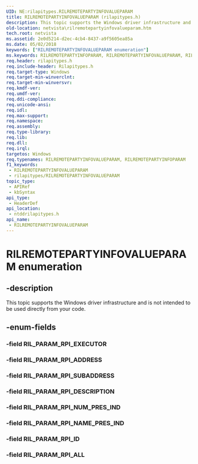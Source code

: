 ```yaml
---
UID: NE:rilapitypes.RILREMOTEPARTYINFOVALUEPARAM
title: RILREMOTEPARTYINFOVALUEPARAM (rilapitypes.h)
description: This topic supports the Windows driver infrastructure and is not intended to be used directly from your code.
old-location: netvista\rilremotepartyinfovalueparam.htm
tech.root: netvista
ms.assetid: 2e0d5214-d2ec-4cb4-8437-a9f5605ea85a
ms.date: 05/02/2018
keywords: ["RILREMOTEPARTYINFOVALUEPARAM enumeration"]
ms.keywords: RILREMOTEPARTYINFOPARAM, RILREMOTEPARTYINFOVALUEPARAM, RILREMOTEPARTYINFOVALUEPARAM enumeration [Network Drivers Starting with Windows Vista], RIL_PARAM_RPI_ADDRESS, RIL_PARAM_RPI_ALL, RIL_PARAM_RPI_DESCRIPTION, RIL_PARAM_RPI_ID, RIL_PARAM_RPI_NAME_PRES_IND, RIL_PARAM_RPI_NUM_PRES_IND, RIL_PARAM_RPI_SUBADDRESS, netvista.rilremotepartyinfovalueparam, ntddrilapitypes/RILREMOTEPARTYINFOVALUEPARAM, ntddrilapitypes/RIL_PARAM_RPI_ADDRESS, ntddrilapitypes/RIL_PARAM_RPI_ALL, ntddrilapitypes/RIL_PARAM_RPI_DESCRIPTION, ntddrilapitypes/RIL_PARAM_RPI_ID, ntddrilapitypes/RIL_PARAM_RPI_NAME_PRES_IND, ntddrilapitypes/RIL_PARAM_RPI_NUM_PRES_IND, ntddrilapitypes/RIL_PARAM_RPI_SUBADDRESS
req.header: rilapitypes.h
req.include-header: Rilapitypes.h
req.target-type: Windows
req.target-min-winverclnt: 
req.target-min-winversvr: 
req.kmdf-ver: 
req.umdf-ver: 
req.ddi-compliance: 
req.unicode-ansi: 
req.idl: 
req.max-support: 
req.namespace: 
req.assembly: 
req.type-library: 
req.lib: 
req.dll: 
req.irql: 
targetos: Windows
req.typenames: RILREMOTEPARTYINFOVALUEPARAM, RILREMOTEPARTYINFOPARAM
f1_keywords:
 - RILREMOTEPARTYINFOVALUEPARAM
 - rilapitypes/RILREMOTEPARTYINFOVALUEPARAM
topic_type:
 - APIRef
 - kbSyntax
api_type:
 - HeaderDef
api_location:
 - ntddrilapitypes.h
api_name:
 - RILREMOTEPARTYINFOVALUEPARAM
---
```


# RILREMOTEPARTYINFOVALUEPARAM enumeration


## -description

This topic supports the Windows driver infrastructure and is not intended to be used directly from your code.

## -enum-fields

### -field RIL_PARAM_RPI_EXECUTOR

### -field RIL_PARAM_RPI_ADDRESS

### -field RIL_PARAM_RPI_SUBADDRESS

### -field RIL_PARAM_RPI_DESCRIPTION

### -field RIL_PARAM_RPI_NUM_PRES_IND

### -field RIL_PARAM_RPI_NAME_PRES_IND

### -field RIL_PARAM_RPI_ID

### -field RIL_PARAM_RPI_ALL

